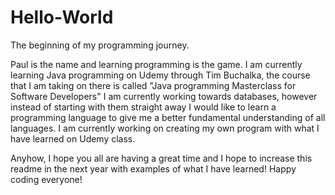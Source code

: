 # Hello-World
The beginning of my programming journey.

Paul is the name and learning programming is the game. I am currently learning Java programming on Udemy through Tim Buchalka, the course that I am taking on there is called "Java programming Masterclass for Software Developers" I am currently working towards databases, however instead of starting with them straight away I would like to learn a programming language to give me a better fundamental understanding of all languages. I am currently working on creating my own program with what I have learned on Udemy class.

Anyhow, I hope you all are having a great time and I hope to increase this readme in the next year with examples of what I have learned! Happy coding everyone!
